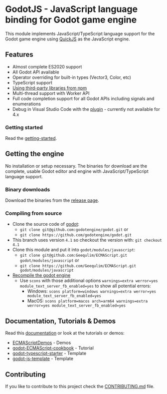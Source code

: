 # GodotJS - JavaScript language binding for Godot game engine

This module implements JavaScript/TypeScript language support for the Godot game engine using [QuickJS](https://bellard.org/quickjs/) as the JavaScript engine.

## Features

- Almost complete ES2020 support
- All Godot API available
- Operator overriding for built-in types (Vector3, Color, etc)
- TypeScript support
- [Using third-party libraries from npm](https://github.com/GodotExplorer/ECMAScriptDemos/tree/master/npm_module)
- Multi-thread support with Worker API
- Full code completion support for all Godot APIs including signals and enumerations
- Debug in Visual Studio Code with the [plugin](https://marketplace.visualstudio.com/items?itemName=geequlim.godot-javascript-debug) - currently not available for 4.x

### Getting started

Read the [getting-started](https://geequlim.github.io/ECMAScript/getting-started).

## Getting the engine

No installation or setup necessary. The binaries for download are the complete, usable Godot editor and engine with JavaScript/TypeScript language support.

### Binary downloads

Download the binaries from the [release page](https://github.com/GodotExplorer/ECMAScript/releases).

### Compiling from source

- Clone the source code of [godot](https://github.com/godotengine/godot):
  - `git clone git@github.com:godotengine/godot.git` or
  - `git clone https://github.com/godotengine/godot.git`
- This branch uses version `4.1` so checkout the version with: `git checkout 4.1`
- Clone this module and put it into `godot/modules/javascript`:
  - `git clone git@github.com:Geequlim/ECMAScript.git godot/modules/javascript` or
  - `git clone https://github.com/Geequlim/ECMAScript.git godot/modules/javascript`
- [Recompile the godot engine](https://docs.godotengine.org/en/4.1/development/compiling/index.html)
  - Use `scons` with those additional options `warnings=extra werror=yes module_text_server_fb_enabled=yes` to show all potential errors:
    - Windows: `scons platform=windows warnings=extra werror=yes module_text_server_fb_enabled=yes`
    - MacOS: `scons platform=macos arch=arm64 warnings=extra werror=yes module_text_server_fb_enabled=yes`

## Documentation, Tutorials & Demos

Read this [documentation](https://geequlim.github.io/ECMAScript/getting-started) or look at the tutorials or demos:

- [ECMAScriptDemos](https://github.com/Geequlim/ECMAScriptDemos) - Demos
- [godot-ECMAScript-cookbook](https://github.com/why-try313/godot-ECMAScript-cookbook/wiki) - Tutorial
- [godot-typescript-starter](https://github.com/citizenll/godot-typescript-starter) - Template
- [godot-js-template](https://github.com/fukaraadam-workspace/godot-js-template) - Template

## Contributing

If you like to contribute to this project check the [CONTRIBUTING.md](https://github.com/Geequlim/ECMAScript/blob/master/CONTRIBUTING.md) file.
